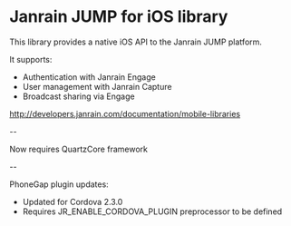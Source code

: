 # Janrain JUMP for iOS libraryThis library provides a native iOS API to the Janrain JUMP platform.It supports: * Authentication with Janrain Engage * User management with Janrain Capture * Broadcast sharing via Engagehttp://developers.janrain.com/documentation/mobile-libraries-- Now requires QuartzCore framework-- PhoneGap plugin updates: * Updated for Cordova 2.3.0 * Requires JR_ENABLE_CORDOVA_PLUGIN preprocessor to be defined